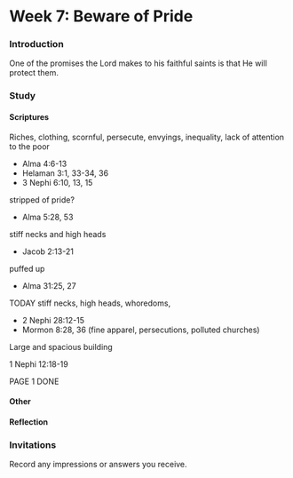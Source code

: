 # Week 7: Beware of Pride

### Introduction

One of the promises the Lord makes to his faithful saints is that He will protect them. 

### Study

#### Scriptures

Riches, clothing, scornful, persecute, envyings, inequality, lack of attention to the poor

* Alma 4:6-13
* Helaman 3:1, 33-34, 36
* 3 Nephi 6:10, 13, 15

stripped of pride?

* Alma 5:28, 53

stiff necks and high heads

* Jacob 2:13-21

puffed up

* Alma 31:25, 27

TODAY stiff necks, high heads, whoredoms, 

* 2 Nephi 28:12-15
* Mormon 8:28, 36 (fine apparel, persecutions, polluted churches)

Large and spacious building

1 Nephi 12:18-19

PAGE 1 DONE


#### Other


#### Reflection


### Invitations

Record any impressions or answers you receive.
